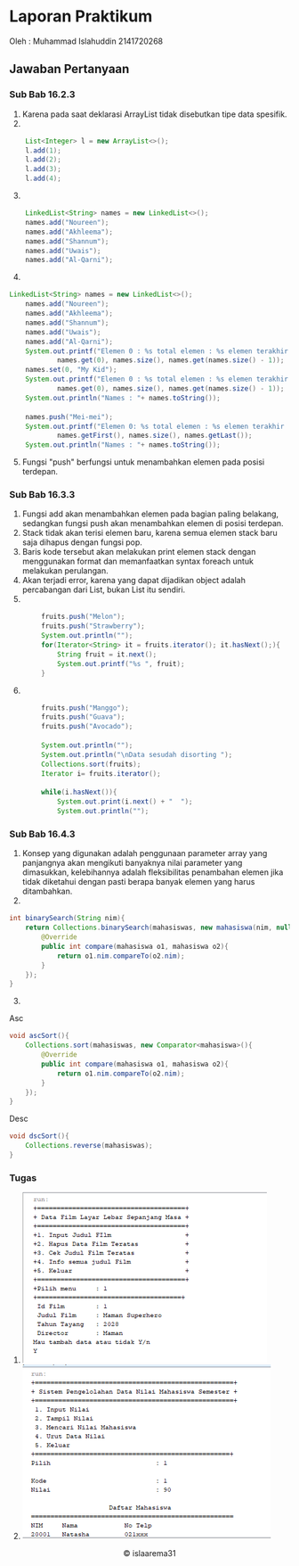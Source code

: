 # Laporan Praktikum 
Oleh : Muhammad Islahuddin 2141720268

## Jawaban Pertanyaan

### Sub Bab 16.2.3
1. Karena pada saat deklarasi ArrayList tidak disebutkan tipe data spesifik.
2. 
```java
    List<Integer> l = new ArrayList<>();
    l.add(1);
    l.add(2);
    l.add(3);
    l.add(4);
```
3. 
```java 
    LinkedList<String> names = new LinkedList<>();
    names.add("Noureen");
    names.add("Akhleema");
    names.add("Shannum");
    names.add("Uwais");
    names.add("Al-Qarni");
``` 

4.  
```java
LinkedList<String> names = new LinkedList<>();
    names.add("Noureen");
    names.add("Akhleema");
    names.add("Shannum");
    names.add("Uwais");
    names.add("Al-Qarni");
    System.out.printf("Elemen 0 : %s total elemen : %s elemen terakhir : %s\n", 
            names.get(0), names.size(), names.get(names.size() - 1));
    names.set(0, "My Kid");
    System.out.printf("Elemen 0 : %s total elemen : %s elemen terakhir : %s\n", 
            names.get(0), names.size(), names.get(names.size() - 1));
    System.out.println("Names : "+ names.toString());
    
    names.push("Mei-mei");
    System.out.printf("Elemen 0: %s total elemen : %s elemen terakhir : %s\n",
            names.getFirst(), names.size(), names.getLast());
    System.out.println("Names : "+ names.toString());
```
5. Fungsi "push" berfungsi untuk menambahkan elemen pada posisi terdepan.

### Sub Bab 16.3.3
1. Fungsi add akan menambahkan elemen pada bagian paling belakang, sedangkan fungsi push akan menambahkan elemen di posisi terdepan.
2. Stack tidak akan terisi elemen baru, karena semua elemen stack baru saja dihapus dengan fungsi pop.
3. Baris kode tersebut akan melakukan print elemen stack dengan menggunakan format dan memanfaatkan syntax foreach untuk melakukan perulangan.
4. Akan terjadi error, karena yang dapat dijadikan object adalah percabangan dari List, bukan List itu sendiri.
5. 
```java
        fruits.push("Melon");
        fruits.push("Strawberry");
        System.out.println("");
        for(Iterator<String> it = fruits.iterator(); it.hasNext();){
            String fruit = it.next();
            System.out.printf("%s ", fruit);
        }
```
6. 
```java
        fruits.push("Manggo");
        fruits.push("Guava");
        fruits.push("Avocado");
    
        System.out.println("");
        System.out.println("\nData sesudah disorting ");
        Collections.sort(fruits);
        Iterator i= fruits.iterator();
    
        while(i.hasNext()){
            System.out.print(i.next() + "  ");
            System.out.println("");
```

### Sub Bab 16.4.3
1. Konsep yang digunakan adalah penggunaan parameter array yang panjangnya akan mengikuti banyaknya nilai parameter yang dimasukkan, kelebihannya adalah fleksibilitas penambahan elemen jika tidak diketahui dengan pasti berapa banyak elemen yang harus ditambahkan.
2. 
```java
int binarySearch(String nim){
    return Collections.binarySearch(mahasiswas, new mahasiswa(nim, null, null), new Comparator<mahasiswa>(){
        @Override
        public int compare(mahasiswa o1, mahasiswa o2){
            return o1.nim.compareTo(o2.nim);
        }
    });
}
```
3. 
Asc
```java
void ascSort(){
    Collections.sort(mahasiswas, new Comparator<mahasiswa>(){
        @Override
        public int compare(mahasiswa o1, mahasiswa o2){
            return o1.nim.compareTo(o2.nim);
        }
    });
}
```
Desc
```java
void dscSort(){
    Collections.reverse(mahasiswas);
}
```

### Tugas
1. <img src = "tugas1.png">
2. <img src = "tugas2.png">

<center>&copy islaarema31</center>
